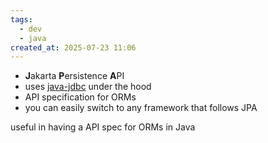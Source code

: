 ```yaml
---
tags:
  - dev
  - java
created_at: 2025-07-23 11:06
---
```

- **J**akarta **P**ersistence **A**PI
- uses [java-jdbc](java-jdbc.md) under the hood
- API specification for ORMs
- you can easily switch to any framework that follows JPA

useful in having a API spec for ORMs in Java